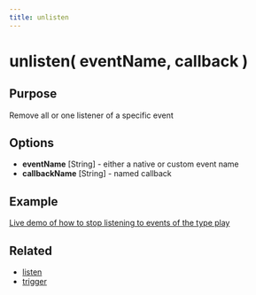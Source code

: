 ```yaml
---
title: unlisten
---
```

# unlisten( eventName, callback ) #

## Purpose ##

Remove all or one listener of a specific event

## Options ##

* **eventName** \[String\] - either a native or custom event name
* **callbackName** \[String\] - named callback

## Example ##

[Live demo of how to stop listening to events of the type play](http://jsfiddle.net/popcornjs/4NbWV/)

## Related ##

* [listen](#listen)
* [trigger](#trigger)

